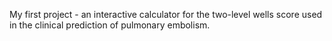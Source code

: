 My first project - an interactive calculator for the two-level wells score used in the clinical prediction of pulmonary embolism.
